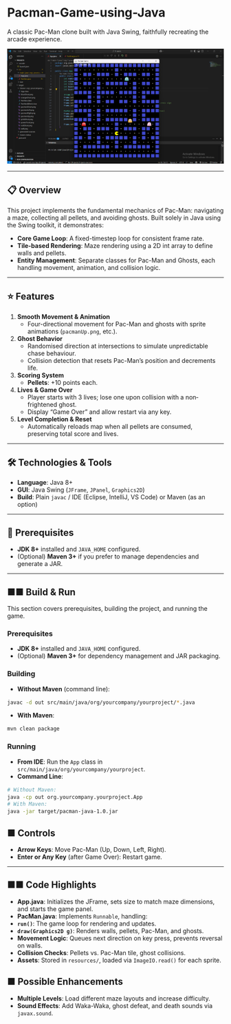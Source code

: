 # Pacman-Game-using-Java

A classic Pac-Man clone built with Java Swing, faithfully recreating the arcade experience.

![Game Screenshot](./screenshot.png)

---

## 📋 Overview
This project implements the fundamental mechanics of Pac-Man: navigating a maze, collecting all pellets, and avoiding ghosts. Built solely in Java using the Swing toolkit, it demonstrates:

- **Core Game Loop**: A fixed-timestep loop for consistent frame rate.
- **Tile-based Rendering**: Maze rendering using a 2D int array to define walls and pellets.
- **Entity Management**: Separate classes for Pac-Man and Ghosts, each handling movement, animation, and collision logic.

---

## ⭐ Features

1. **Smooth Movement & Animation**
   - Four-directional movement for Pac-Man and ghosts with sprite animations (`pacmanUp.png`, etc.).
2. **Ghost Behavior**
   - Randomised direction at intersections to simulate unpredictable chase behaviour.
   - Collision detection that resets Pac-Man’s position and decrements life.
3. **Scoring System**
   - **Pellets**: +10 points each.
4. **Lives & Game Over**
   - Player starts with 3 lives; lose one upon collision with a non‐frightened ghost.
   - Display “Game Over” and allow restart via any key.
5. **Level Completion & Reset**
   - Automatically reloads map when all pellets are consumed, preserving total score and lives.

---

## 🛠️ Technologies & Tools

- **Language**: Java 8+
- **GUI**: Java Swing (`JFrame`, `JPanel`, `Graphics2D`)
- **Build**: Plain `javac` / IDE (Eclipse, IntelliJ, VS Code) or Maven (as an option)

---

## 🔧 Prerequisites

- **JDK 8+** installed and `JAVA_HOME` configured.
- (Optional) **Maven 3+** if you prefer to manage dependencies and generate a JAR.

---

## ■■ Build & Run
This section covers prerequisites, building the project, and running the game.
### Prerequisites
- **JDK 8+** installed and `JAVA_HOME` configured.
- (Optional) **Maven 3+** for dependency management and JAR packaging.
### Building
- **Without Maven** (command line):
 ```bash
 javac -d out src/main/java/org/yourcompany/yourproject/*.java
 ```
- **With Maven**:
 ```bash
 mvn clean package
 ```
### Running
- **From IDE**: Run the `App` class in `src/main/java/org/yourcompany/yourproject`.
- **Command Line**:
 ```bash
 # Without Maven:
 java -cp out org.yourcompany.yourproject.App
 # With Maven:
 java -jar target/pacman-java-1.0.jar
 ```
## ■ Controls
- **Arrow Keys**: Move Pac-Man (Up, Down, Left, Right).
- **Enter or Any Key** (after Game Over): Restart game.
---
## ■■ Code Highlights
- **App.java**: Initializes the JFrame, sets size to match maze dimensions, and starts the game
panel.
- **PacMan.java**: Implements `Runnable`, handling:
 - **`run()`**: The game loop for rendering and updates.
 - **`draw(Graphics2D g)`**: Renders walls, pellets, Pac-Man, and ghosts.
 - **Movement Logic**: Queues next direction on key press, prevents reversal on walls.
 - **Collision Checks**: Pellets vs. Pac-Man tile, ghost collisions.
- **Assets**: Stored in `resources/`, loaded via `ImageIO.read()` for each sprite.

## ■ Possible Enhancements
- **Multiple Levels**: Load different maze layouts and increase difficulty.
- **Sound Effects**: Add Waka-Waka, ghost defeat, and death sounds via `javax.sound`.
